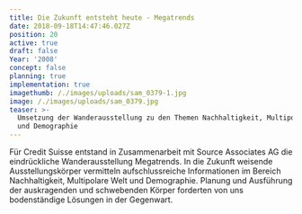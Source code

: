 ```yaml
---
title: Die Zukunft entsteht heute - Megatrends
date: 2018-09-18T14:47:46.027Z
position: 20
active: true
draft: false
Year: '2008'
concept: false
planning: true
implementation: true
imagethumb: /./images/uploads/sam_0379-1.jpg
image: /./images/uploads/sam_0379.jpg
teaser: >-
  Umsetzung der Wanderausstellung zu den Themen Nachhaltigkeit, Multipolare Welt
  und Demographie
---
```

Für Credit Suisse entstand in Zusammenarbeit mit Source Associates AG die eindrückliche Wanderausstellung Megatrends. In die Zukunft weisende Ausstellungskörper vermitteln aufschlussreiche Informationen im Bereich Nachhaltigkeit, Multipolare Welt und Demographie. Planung und Ausführung der auskragenden und schwebenden Körper forderten von uns bodenständige Lösungen in der Gegenwart.
